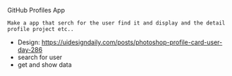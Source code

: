 GitHub Profiles App

    Make a app that serch for the user find it and display and the detail profile project etc..
    
-   Design: https://uidesigndaily.com/posts/photoshop-profile-card-user-day-286
-   search for user
-   get and show data